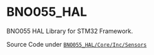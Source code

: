 # BNO055_HAL
BNO055 HAL Library for STM32 Framework.

Source Code under [`BNO055_HAL/Core/Inc/Sensors`]([https://www.example.com](https://github.com/ndanilo8/BNO055_HAL/tree/master/BNO055_HAL/Core/Inc)https://github.com/ndanilo8/BNO055_HAL/tree/master/BNO055_HAL/Core/Inc)

